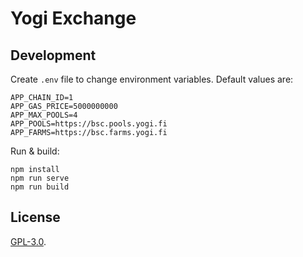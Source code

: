 # Yogi Exchange

## Development

Create `.env` file to change environment variables. Default values are:

```
APP_CHAIN_ID=1
APP_GAS_PRICE=5000000000
APP_MAX_POOLS=4
APP_POOLS=https://bsc.pools.yogi.fi
APP_FARMS=https://bsc.farms.yogi.fi
```

Run & build:

```
npm install
npm run serve
npm run build
```

## License

[GPL-3.0](LICENSE).

